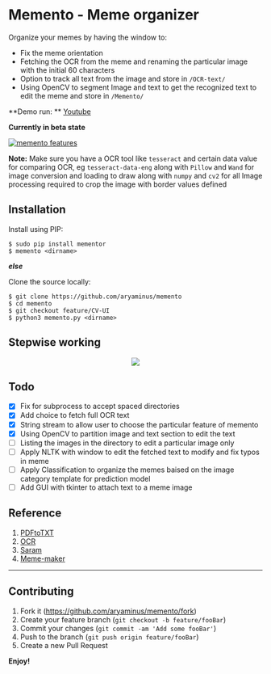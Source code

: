 # Memento - Meme organizer
Organize your memes by having the window to:

- Fix the meme orientation
- Fetching the OCR from the meme and renaming the particular image with the initial 60 characters 
- Option to track all text from the image and store in `/OCR-text/`
- Using OpenCV to segment Image and text to get the recognized text to edit the meme and store in `/Memento/`

**Demo run: ** <a href="https://youtu.be/5Zt52ZxJJ0Y" target="_blank">Youtube</a>

**Currently in beta state**

[![memento features](https://i.imgur.com/A8nZo21.gif)](https://youtu.be/5Zt52ZxJJ0Y)

**Note:**
Make sure you have a OCR tool like `tesseract` and certain data value for comparing OCR, eg `tesseract-data-eng` along with `Pillow` and `Wand` for image conversion and loading to draw along with `numpy` and `cv2` for all Image processing required to crop the image with border values defined

## Installation

Install using PIP:
```
$ sudo pip install mementor
$ memento <dirname>
```
***else***

Clone the source locally:
```
$ git clone https://github.com/aryaminus/memento
$ cd memento
$ git checkout feature/CV-UI
$ python3 memento.py <dirname>
```
## Stepwise working
<p align="center">
    <img src="https://i.imgur.com/8w5kADL.png">
<p>

## Todo
- [x] Fix for subprocess to accept spaced directories
- [x] Add choice to fetch full OCR text
- [x] String stream to allow user to choose the particular feature of memento
- [x] Using OpenCV to partition image and text section to edit the text
- [ ] Listing the images in the directory to edit a particular image only
- [ ] Apply NLTK with window to edit the fetched text to modify and fix typos in meme
- [ ] Apply Classification to organize the memes baised on the image category template for prediction model
- [ ] Add GUI with tkinter to attach text to a meme image

## Reference
1. <a href="https://github.com/lucab85/PDFtoTXT" target="_blank">PDFtoTXT</a>
2. <a href="https://github.com/pySushi/OCR" target="_blank">OCR</a>
3. <a href="https://github.com/aryaminus/saram" target="_blank">Saram</a>
4. <a href="https://github.com/evmarts/meme-maker" target="_blank">Meme-maker</a>


-----------------------------------------------------------------------------------------------------------

## Contributing

1. Fork it (<https://github.com/aryaminus/memento/fork>)
2. Create your feature branch (`git checkout -b feature/fooBar`)
3. Commit your changes (`git commit -am 'Add some fooBar'`)
4. Push to the branch (`git push origin feature/fooBar`)
5. Create a new Pull Request

**Enjoy!**